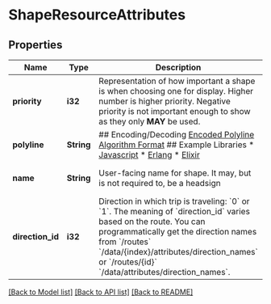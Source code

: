 # ShapeResourceAttributes

## Properties
Name | Type | Description | Notes
------------ | ------------- | ------------- | -------------
**priority** | **i32** | Representation of how important a shape is when choosing one for display. Higher number is higher priority.  Negative priority is not important enough to show as they only **MAY** be used.  | [optional] [default to null]
**polyline** | **String** | ## Encoding/Decoding  [Encoded Polyline Algorithm Format](https://developers.google.com/maps/documentation/utilities/polylinealgorithm)  ## Example Libraries  * [Javascript](https://www.npmjs.com/package/polyline) * [Erlang](https://blog.kempkens.io/posts/encoding-and-decoding-polylines-with-erlang/) * [Elixir](https://hex.pm/packages/polyline)  | [optional] [default to null]
**name** | **String** | User-facing name for shape. It may, but is not required to, be a headsign | [optional] [default to null]
**direction_id** | **i32** | Direction in which trip is traveling: &#x60;0&#x60; or &#x60;1&#x60;.  The meaning of &#x60;direction_id&#x60; varies based on the route. You can programmatically get the direction names from &#x60;/routes&#x60; &#x60;/data/{index}/attributes/direction_names&#x60; or &#x60;/routes/{id}&#x60; &#x60;/data/attributes/direction_names&#x60;.   | [optional] [default to null]

[[Back to Model list]](../README.md#documentation-for-models) [[Back to API list]](../README.md#documentation-for-api-endpoints) [[Back to README]](../README.md)


